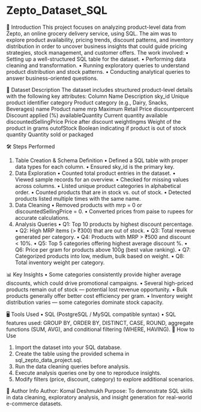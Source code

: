 # Zepto_Dataset_SQL
📌 Introduction
This project focuses on analyzing product-level data from Zepto, an online grocery delivery service, using SQL.
The aim was to explore product availability, pricing trends, discount patterns, and inventory distribution in order to uncover business insights that could guide pricing strategies, stock management, and customer offers.
The work involved:
•	Setting up a well-structured SQL table for the dataset.
•	Performing data cleaning and transformation.
•	Running exploratory queries to understand product distribution and stock patterns.
•	Conducting analytical queries to answer business-oriented questions.

📂 Dataset Description
The dataset includes structured product-level details with the following key attributes:
Column Name	Description
sky_id	Unique product identifier
category	Product category (e.g., Dairy, Snacks, Beverages)
name	Product name
mrp	Maximum Retail Price
discountpercent	Discount applied (%)
availableQuantity	Current quantity available
discountedSellingPrice	Price after discount
weightIngms	Weight of the product in grams
outofStock	Boolean indicating if product is out of stock
quantity	Quantity sold or packaged

🛠 Steps Performed
1. Table Creation & Schema Definition
•	Defined a SQL table with proper data types for each column.
•	Ensured sky_id is the primary key.
2. Data Exploration
•	Counted total product entries in the dataset.
•	Viewed sample records for an overview.
•	Checked for missing values across columns.
•	Listed unique product categories in alphabetical order.
•	Counted products that are in stock vs. out of stock.
•	Detected products listed multiple times with the same name.
3. Data Cleaning
•	Removed products with mrp = 0 or discountedSellingPrice = 0.
•	Converted prices from paise to rupees for accurate calculations.
4. Analysis Queries
•	Q1: Top 10 products by highest discount percentage.
•	Q2: High MRP items (> ₹300) that are out of stock.
•	Q3: Total revenue generated per category.
•	Q4: Products with MRP > ₹500 and discount < 10%.
•	Q5: Top 5 categories offering highest average discount %.
•	Q6: Price per gram for products above 100g (best value ranking).
•	Q7: Categorized products into low, medium, bulk based on weight.
•	Q8: Total inventory weight per category.

📊 Key Insights
•	Some categories consistently provide higher average discounts, which could drive promotional campaigns.
•	Several high-priced products remain out of stock — potential lost revenue opportunity.
•	Bulk products generally offer better cost efficiency per gram.
•	Inventory weight distribution varies — some categories dominate stock capacity.

🖥 Tools Used
•	SQL (PostgreSQL / MySQL compatible syntax)
•	SQL features used: GROUP BY, ORDER BY, DISTINCT, CASE, ROUND, aggregate functions (SUM, AVG), and conditional filtering (WHERE, HAVING).
📖 How to Use
1.	Import the dataset into your SQL database.
2.	Create the table using the provided schema in sql_zepto_data_project.sql.
3.	Run the data cleaning queries before analysis.
4.	Execute analysis queries one by one to reproduce insights.
5.	Modify filters (price, discount, category) to explore additional scenarios.

👤 Author Info
Author: Komal Deshmukh
Purpose: To demonstrate SQL skills in data cleaning, exploratory analysis, and insight generation for real-world e-commerce datasets.

